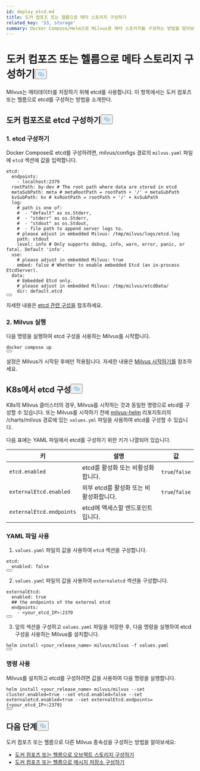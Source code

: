 ```yaml
---
id: deploy_etcd.md
title: 도커 컴포즈 또는 헬름으로 메타 스토리지 구성하기
related_key: 'S3, storage'
summary: Docker Compose/Helm으로 Milvus용 메타 스토리지를 구성하는 방법을 알아보세요.
---
```

<h1 id="Configure-Meta-Storage-with-Docker-Compose-or-Helm" class="common-anchor-header">도커 컴포즈 또는 헬름으로 메타 스토리지 구성하기<button data-href="#Configure-Meta-Storage-with-Docker-Compose-or-Helm" class="anchor-icon" translate="no">
      <svg translate="no"
        aria-hidden="true"
        focusable="false"
        height="20"
        version="1.1"
        viewBox="0 0 16 16"
        width="16"
      >
        <path
          fill="#0092E4"
          fill-rule="evenodd"
          d="M4 9h1v1H4c-1.5 0-3-1.69-3-3.5S2.55 3 4 3h4c1.45 0 3 1.69 3 3.5 0 1.41-.91 2.72-2 3.25V8.59c.58-.45 1-1.27 1-2.09C10 5.22 8.98 4 8 4H4c-.98 0-2 1.22-2 2.5S3 9 4 9zm9-3h-1v1h1c1 0 2 1.22 2 2.5S13.98 12 13 12H9c-.98 0-2-1.22-2-2.5 0-.83.42-1.64 1-2.09V6.25c-1.09.53-2 1.84-2 3.25C6 11.31 7.55 13 9 13h4c1.45 0 3-1.69 3-3.5S14.5 6 13 6z"
        ></path>
      </svg>
    </button></h1><p>Milvus는 메타데이터를 저장하기 위해 etcd를 사용합니다. 이 항목에서는 도커 컴포즈 또는 헬름으로 etcd를 구성하는 방법을 소개한다.</p>
<h2 id="Configure-etcd-with-Docker-Compose" class="common-anchor-header">도커 컴포즈로 etcd 구성하기<button data-href="#Configure-etcd-with-Docker-Compose" class="anchor-icon" translate="no">
      <svg translate="no"
        aria-hidden="true"
        focusable="false"
        height="20"
        version="1.1"
        viewBox="0 0 16 16"
        width="16"
      >
        <path
          fill="#0092E4"
          fill-rule="evenodd"
          d="M4 9h1v1H4c-1.5 0-3-1.69-3-3.5S2.55 3 4 3h4c1.45 0 3 1.69 3 3.5 0 1.41-.91 2.72-2 3.25V8.59c.58-.45 1-1.27 1-2.09C10 5.22 8.98 4 8 4H4c-.98 0-2 1.22-2 2.5S3 9 4 9zm9-3h-1v1h1c1 0 2 1.22 2 2.5S13.98 12 13 12H9c-.98 0-2-1.22-2-2.5 0-.83.42-1.64 1-2.09V6.25c-1.09.53-2 1.84-2 3.25C6 11.31 7.55 13 9 13h4c1.45 0 3-1.69 3-3.5S14.5 6 13 6z"
        ></path>
      </svg>
    </button></h2><h3 id="1-Configure-etcd" class="common-anchor-header">1. etcd 구성하기</h3><p>Docker Compose로 etcd를 구성하려면, milvus/configs 경로의 <code translate="no">milvus.yaml</code> 파일에 <code translate="no">etcd</code> 섹션에 값을 입력합니다.</p>
<pre><code translate="no"><span class="hljs-attr">etcd:</span>
  <span class="hljs-attr">endpoints:</span>
    <span class="hljs-bullet">-</span> <span class="hljs-string">localhost:2379</span>
  <span class="hljs-attr">rootPath:</span> <span class="hljs-string">by-dev</span> <span class="hljs-comment"># The root path where data are stored in etcd</span>
  <span class="hljs-attr">metaSubPath:</span> <span class="hljs-string">meta</span> <span class="hljs-comment"># metaRootPath = rootPath + &#x27;/&#x27; + metaSubPath</span>
  <span class="hljs-attr">kvSubPath:</span> <span class="hljs-string">kv</span> <span class="hljs-comment"># kvRootPath = rootPath + &#x27;/&#x27; + kvSubPath</span>
  <span class="hljs-attr">log:</span>
    <span class="hljs-comment"># path is one of:</span>
    <span class="hljs-comment">#  - &quot;default&quot; as os.Stderr,</span>
    <span class="hljs-comment">#  - &quot;stderr&quot; as os.Stderr,</span>
    <span class="hljs-comment">#  - &quot;stdout&quot; as os.Stdout,</span>
    <span class="hljs-comment">#  - file path to append server logs to.</span>
    <span class="hljs-comment"># please adjust in embedded Milvus: /tmp/milvus/logs/etcd.log</span>
    <span class="hljs-attr">path:</span> <span class="hljs-string">stdout</span>
    <span class="hljs-attr">level:</span> <span class="hljs-string">info</span> <span class="hljs-comment"># Only supports debug, info, warn, error, panic, or fatal. Default &#x27;info&#x27;.</span>
  <span class="hljs-attr">use:</span>
    <span class="hljs-comment"># please adjust in embedded Milvus: true</span>
    <span class="hljs-attr">embed:</span> <span class="hljs-literal">false</span> <span class="hljs-comment"># Whether to enable embedded Etcd (an in-process EtcdServer).</span>
  <span class="hljs-attr">data:</span>
    <span class="hljs-comment"># Embedded Etcd only.</span>
    <span class="hljs-comment"># please adjust in embedded Milvus: /tmp/milvus/etcdData/</span>
    <span class="hljs-attr">dir:</span> <span class="hljs-string">default.etcd</span>
<button class="copy-code-btn"></button></code></pre>
<p>자세한 내용은 <a href="/docs/ko/configure_etcd.md">etcd 관련 구성을</a> 참조하세요.</p>
<h3 id="2-Run-Milvus" class="common-anchor-header">2. Milvus 실행</h3><p>다음 명령을 실행하여 etcd 구성을 사용하는 Milvus를 시작합니다.</p>
<pre><code translate="no"><span class="hljs-attribute">docker</span> compose up
<button class="copy-code-btn"></button></code></pre>
<div class="alert note">설정은 Milvus가 시작된 후에만 적용됩니다. 자세한 내용은 <a href="https://milvus.io/docs/install_standalone-docker.md#Start-Milvus">Milvus 시작하기를</a> 참조하세요.</div>
<h2 id="Configure-etcd-on-K8s" class="common-anchor-header">K8s에서 etcd 구성<button data-href="#Configure-etcd-on-K8s" class="anchor-icon" translate="no">
      <svg translate="no"
        aria-hidden="true"
        focusable="false"
        height="20"
        version="1.1"
        viewBox="0 0 16 16"
        width="16"
      >
        <path
          fill="#0092E4"
          fill-rule="evenodd"
          d="M4 9h1v1H4c-1.5 0-3-1.69-3-3.5S2.55 3 4 3h4c1.45 0 3 1.69 3 3.5 0 1.41-.91 2.72-2 3.25V8.59c.58-.45 1-1.27 1-2.09C10 5.22 8.98 4 8 4H4c-.98 0-2 1.22-2 2.5S3 9 4 9zm9-3h-1v1h1c1 0 2 1.22 2 2.5S13.98 12 13 12H9c-.98 0-2-1.22-2-2.5 0-.83.42-1.64 1-2.09V6.25c-1.09.53-2 1.84-2 3.25C6 11.31 7.55 13 9 13h4c1.45 0 3-1.69 3-3.5S14.5 6 13 6z"
        ></path>
      </svg>
    </button></h2><p>K8s의 Milvus 클러스터의 경우, Milvus를 시작하는 것과 동일한 명령으로 etcd를 구성할 수 있습니다. 또는 Milvus를 시작하기 전에 <a href="https://github.com/milvus-io/milvus-helm">milvus-helm</a> 리포지토리의 /charts/milvus 경로에 있는 <code translate="no">values.yml</code> 파일을 사용하여 etcd를 구성할 수 있습니다.</p>
<p>다음 표에는 YAML 파일에서 etcd를 구성하기 위한 키가 나열되어 있습니다.</p>
<table>
<thead>
<tr><th>키</th><th>설명</th><th>값</th></tr>
</thead>
<tbody>
<tr><td><code translate="no">etcd.enabled</code></td><td>etcd를 활성화 또는 비활성화합니다.</td><td><code translate="no">true</code>/<code translate="no">false</code></td></tr>
<tr><td><code translate="no">externalEtcd.enabled</code></td><td>외부 etcd를 활성화 또는 비활성화합니다.</td><td><code translate="no">true</code>/<code translate="no">false</code></td></tr>
<tr><td><code translate="no">externalEtcd.endpoints</code></td><td>etcd에 액세스할 엔드포인트입니다.</td><td></td></tr>
</tbody>
</table>
<h3 id="Using-the-YAML-file" class="common-anchor-header">YAML 파일 사용</h3><ol>
<li><code translate="no">values.yaml</code> 파일의 값을 사용하여 <code translate="no">etcd</code> 섹션을 구성합니다.</li>
</ol>
<pre><code translate="no" class="language-yaml"><span class="hljs-attr">etcd:</span>
  <span class="hljs-attr">enabled:</span> <span class="hljs-literal">false</span>
<button class="copy-code-btn"></button></code></pre>
<ol start="2">
<li><code translate="no">values.yaml</code> 파일의 값을 사용하여 <code translate="no">externaletcd</code> 섹션을 구성합니다.</li>
</ol>
<pre><code translate="no" class="language-yaml"><span class="hljs-attr">externalEtcd:</span>
  <span class="hljs-attr">enabled:</span> <span class="hljs-literal">true</span>
  <span class="hljs-comment">## the endpoints of the external etcd</span>
  <span class="hljs-attr">endpoints:</span>
    <span class="hljs-bullet">-</span> <span class="hljs-string">&lt;your_etcd_IP&gt;:2379</span>
<button class="copy-code-btn"></button></code></pre>
<ol start="3">
<li>앞의 섹션을 구성하고 <code translate="no">values.yaml</code> 파일을 저장한 후, 다음 명령을 실행하여 etcd 구성을 사용하는 Milvus를 설치합니다.</li>
</ol>
<pre><code translate="no" class="language-shell">helm install &lt;your_release_name&gt; milvus/milvus -f values.yaml
<button class="copy-code-btn"></button></code></pre>
<h3 id="Using-a-command" class="common-anchor-header">명령 사용</h3><p>Milvus를 설치하고 etcd를 구성하려면 값을 사용하여 다음 명령을 실행합니다.</p>
<pre><code translate="no" class="language-shell">helm install &lt;your_release_name&gt; milvus/milvus --set cluster.enabled=true --set etcd.enabled=false --set externaletcd.enabled=true --set externalEtcd.endpoints={&lt;your_etcd_IP&gt;:2379}
<button class="copy-code-btn"></button></code></pre>
<h2 id="Whats-next" class="common-anchor-header">다음 단계<button data-href="#Whats-next" class="anchor-icon" translate="no">
      <svg translate="no"
        aria-hidden="true"
        focusable="false"
        height="20"
        version="1.1"
        viewBox="0 0 16 16"
        width="16"
      >
        <path
          fill="#0092E4"
          fill-rule="evenodd"
          d="M4 9h1v1H4c-1.5 0-3-1.69-3-3.5S2.55 3 4 3h4c1.45 0 3 1.69 3 3.5 0 1.41-.91 2.72-2 3.25V8.59c.58-.45 1-1.27 1-2.09C10 5.22 8.98 4 8 4H4c-.98 0-2 1.22-2 2.5S3 9 4 9zm9-3h-1v1h1c1 0 2 1.22 2 2.5S13.98 12 13 12H9c-.98 0-2-1.22-2-2.5 0-.83.42-1.64 1-2.09V6.25c-1.09.53-2 1.84-2 3.25C6 11.31 7.55 13 9 13h4c1.45 0 3-1.69 3-3.5S14.5 6 13 6z"
        ></path>
      </svg>
    </button></h2><p>도커 컴포즈 또는 헬름으로 다른 Milvus 종속성을 구성하는 방법을 알아보세요:</p>
<ul>
<li><a href="/docs/ko/deploy_s3.md">도커 컴포즈 또는 헬름으로 오브젝트 스토리지 구성하기</a></li>
<li><a href="/docs/ko/deploy_pulsar.md">도커 컴포즈 또는 헬름으로 메시지 저장소 구성하기</a></li>
</ul>
